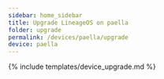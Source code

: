 ```yaml
---
sidebar: home_sidebar
title: Upgrade LineageOS on paella
folder: upgrade
permalink: /devices/paella/upgrade
device: paella
---
```

{% include templates/device_upgrade.md %}
